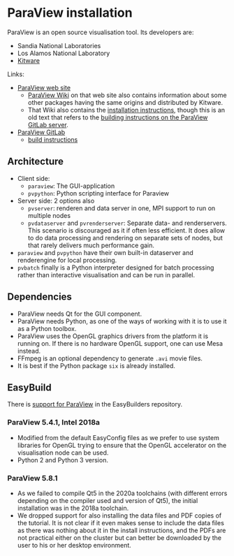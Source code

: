 # ParaView installation

ParaView is an open source visualisation tool. Its developers are:
  * Sandia National Laboratories
  * Los Alamos National Laboratory
  * [Kitware](https://www.kitware.com/)


Links:
  * [ParaView web site](https://www.paraview.org/)
      * [ParaView Wiki](https://www.paraview.org/Wiki/Main_Page) on that web site
        also contains information about some other packages having the same
        origins and distributed by Kitware.
      * That Wiki also contains the [installation instructions](https://www.paraview.org/Wiki/ParaView:Build_And_Install),
        though this is an old text that refers to the 
        [building instructions on the ParaView GitLab server](https://gitlab.kitware.com/paraview/paraview/blob/master/Documentation/dev/build.md).
  * [ParaView GitLab](https://gitlab.kitware.com/paraview/paraview)
      * [build instructions](https://gitlab.kitware.com/paraview/paraview/blob/master/Documentation/dev/build.md)


## Architecture


  * Client side:
      * `paraview`: The GUI-application
      * `pvpython`: Python scripting interface for Paraview
  * Server side: 2 options also
      * `pvserver`: renderen and data server in one, MPI support to run on multiple nodes
      * `pvdataserver` and `pvrenderserver`: Separate data- and renderservers. This scenario is discouraged as it if often less efficient. It does allow to do data processing and rendering on separate sets of nodes, but that rarely delivers much performance gain.
  * `paraview` and `pvpython` have their own built-in dataserver and renderengine for local processing.
  * `pvbatch` finally is a Python interpreter designed for batch processing rather than interactive visualisation and can be run in parallel.


## Dependencies

  * ParaView needs Qt for the GUI component.
  * ParaView needs Python, as one of the ways of working with it is to use it as 
    a Python toolbox.
  * ParaView uses the OpenGL graphics drivers from the platform it is running on.
    If there is no hardware OpenGL support, one can use Mesa instead.
  * FFmpeg is an optional dependency to generate `.avi` movie files.
  * It is best if the Python package `six` is already installed.

## EasyBuild

There is [support for ParaView](https://github.com/easybuilders/easybuild-easyconfigs/tree/master/easybuild/easyconfigs/p/ParaView) in
the EasyBuilders repository.

### ParaView 5.4.1, Intel 2018a

  * Modified from the default EasyConfig files as we prefer to use system libraries for OpenGL
    trying to ensure that the OpenGL accelerator on the visualisation node can be used.
  * Python 2 and Python 3 version.

### ParaView 5.8.1

  * As we failed to compile Qt5 in the 2020a toolchains (with different errors depending on the
    compiler used and version of Qt5), the initial installation was in the 2018a toolchain.
  * We dropped support for also installing the data files and PDF copies of the tutorial.
    It is not clear if it even makes sense to include the data files as there was nothing
    about it in the install instructions, and the PDFs are not practical either on the 
    cluster but can better be downloaded by the user to his or her desktop environment.
